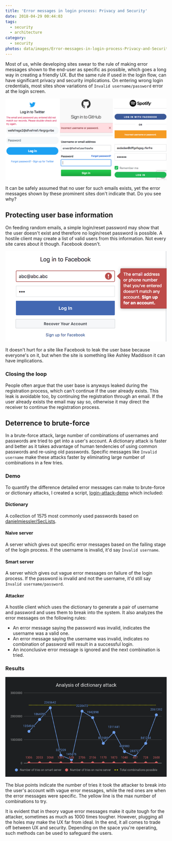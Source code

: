 ```yaml
---
title: 'Error messages in login process: Privacy and Security'
date: 2018-04-29 00:44:03
tags:
  - security
  - architecture
category:
  - security
photos: data/images/Error-messages-in-login-process-Privacy-and-Security/cover.jpeg
---
```


Most of us, while developing sites swear to the rule of making error messages shown to the end-user as specific as possible, which goes a long way in creating a friendly UX. But the same rule if used in the login flow, can have significant privacy and security implications. On entering wrong login credentials, most sites show variations of `Invalid username/password` error at the login screen.

!['Twitter, Github and Spotify's login error messages'][twitter-github-spotify-image]

It can be safely assumed that no user for such emails exists, yet the error messages shown by these prominent sites don't indicate that. Do you see why?

## Protecting user base information
On feeding random emails, a simple login/reset password may show that the user doesn't exist and therefore no login/reset password is possible. A hostile client may create a list of valid users from this information. Not every site cares about it though. Facebook doesn't.

!['Facebook login error message'][facebook-image]

It doesn't hurt for a site like Facebook to leak the user base because everyone's on it, but when the site is something like Ashley Maddison it can have implications.

### Closing the loop
People often argue that the user base is anyways leaked during the registration process, which can't continue if the user already exists. This leak is avoidable too, by continuing the registration through an email. If the user already exists the email may say so, otherwise it may direct the receiver to continue the registration process.


## Deterrence to brute-force
In a brute-force attack, large number of combinations of usernames and passwords are tried to get into a user's account. A dictionary attack is faster and better as it takes advantage of human tendencies of using common passwords and re-using old passwords. Specific messages like `Invalid username` make these attacks faster by eliminating large number of combinations in a few tries.

### Demo

To quantify the difference detailed error messages can make to brute-force or dictionary attacks, I created a script, [login-attack-demo][script-url] which included:

#### Dictionary
A collection of 1575 most commonly used passwords based on [danielmiessler/SecLists][dictionary-url].

#### Naive server
A server which gives out specific error messages based on the failing stage of the login process. If the username is invalid, it'd say `Invalid username`.

#### Smart server
A server which gives out vague error messages on failure of the login process. If the password is invalid and not the username, it'd still say `Invalid username/password`.

#### Attacker
A hostile client which uses the dictionary to generate a pair of username and password and uses them to break into the system. It also analyzes the error messages on the following rules:

* An error message saying the password was invalid, indicates the username was a valid one.
* An error message saying the username was invalid, indicates no combination of password will result in a successful login.
* An inconclusive error message is ignored and the next combination is tried.

### Results
!['Analysis chart'][chart-image]

The blue points indicate the number of tries it took the attacker to break into the user's account with vague error messages, while the red ones are when the error messages were specific. The yellow line is the max number of combinations to try.

It is evident that in theory vague error messages make it quite tough for the attacker, sometimes as much as 1000 times tougher. However, plugging all the holes may make the UX far from ideal. In the end, it all comes to trade off between UX and security. Depending on the space you're operating, such methods can be used to safeguard the users.

[twitter-github-spotify-image]: /data/images/Error-messages-in-login-process-Privacy-and-Security/twitter-github-spotify.png
[github-ebay-image]: /data/images/Error-messages-in-login-process-Privacy-and-Security/github-ebay.png
[amazon-image]: /data/images/Error-messages-in-login-process-Privacy-and-Security/amazon.png
[facebook-image]: /data/images/Error-messages-in-login-process-Privacy-and-Security/facebook.png
[chart-image]: /data/images/Error-messages-in-login-process-Privacy-and-Security/chart.png
[script-url]: https://github.com/tarunbatra/login-attack-demo
[dictionary-url]: https://github.com/danielmiessler/SecLists/blob/master/Passwords/probable-v2-top1575.txt